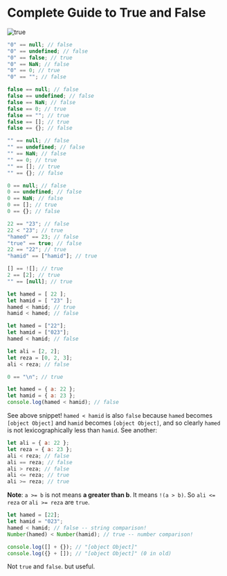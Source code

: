 # Complete Guide to True and False

![true](https://images.squarespace-cdn.com/content/v1/5bca2930b10f255d8de05742/1545963864439-K3RWS3CB89DU8WJEF73J/ke17ZwdGBToddI8pDm48kP06O0_IHyRXSOOiqwgWaApZw-zPPgdn4jUwVcJE1ZvWEtT5uBSRWt4vQZAgTJucoTqqXjS3CfNDSuuf31e0tVFHIqmxI_0pcTUDogXAWwqKp4jRXQsGcy-QRtPj7UsSJGbSd6kfRtgWHgNMDgGnmDY/true_false.gif)

```js
"0" == null; // false
"0" == undefined; // false
"0" == false; // true
"0" == NaN; // false
"0" == 0; // true
"0" == ""; // false
```

```js
false == null; // false
false == undefined; // false
false == NaN; // false
false == 0; // true
false == ""; // true
false == []; // true
false == {}; // false
```

```js
"" == null; // false
"" == undefined; // false
"" == NaN; // false
"" == 0; // true
"" == []; // true
"" == {}; // false
```

```js
0 == null; // false
0 == undefined; // false
0 == NaN; // false
0 == []; // true
0 == {}; // false
```

```js
22 == "23"; // false
22 < "23"; // true
"hamed" == 23; // false
"true" == true; // false
22 == "22"; // true
"hamid" == ["hamid"]; // true
```

```js
[] == ![]; // true
2 == [2]; // true
"" == [null]; // true

let hamed = [ 22 ];
let hamid = [ "23" ];
hamed < hamid; // true
hamid < hamed; // false
```

```js
let hamed = ["22"];
let hamid = ["023"];
hamed < hamid; // false

let ali = [2, 2];
let reza = [0, 2, 3];
ali < reza; // false
```

```js
0 == "\n"; // true
```

```js
let hamed = { a: 22 };
let hamid = { a: 23 };
console.log(hamed < hamid); // false
```

See above snippet! `hamed < hamid` is also `false` because `hamed` becomes `[object Object]` and `hamid` becomes `[object Object]`, and so clearly `hamed` is not lexicographically less than `hamid`. See another:

```js
let ali = { a: 22 };
let reza = { a: 23 };
ali < reza; // false
ali == reza; // false
ali > reza; // false
ali <= reza; // true
ali >= reza; // true
```

**Note**: `a >= b` is not means **a greater than b**. It means `!(a > b)`. So `ali <= reza` or `ali >= reza` are `true`.

```js
let hamed = [22];
let hamid = "023";
hamed < hamid; // false -- string comparison!
Number(hamed) < Number(hamid); // true -- number comparison!
```

```js
console.log([] + {}); // "[object Object]"
console.log({} + []); // "[object Object]" (0 in old)
```

Not `true` and `false`. but useful.
